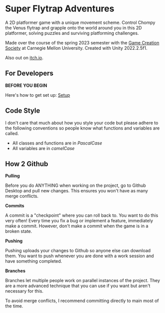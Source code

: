 # Super Flytrap Adventures

A 2D platformer game with a unique movement scheme. Control Chompy the Venus flytrap and grapple onto the world around you in this 2D platformer, solving puzzles and surviving platforming challenges.

Made over the course of the spring 2023 semester with the [Game Creation Society](https://www.gamecreation.org/) at Carnegie Mellon University. Created with Unity 2022.2.5f1.

Also out on [itch.io](https://kequals.itch.io/super-flytrap-adventures-gcs).

## For Developers

**BEFORE YOU BEGIN**

Here's how to get set up: [Setup](Setup.md)

## Code Style

I don't care that much about how you style your code but please adhere to the following conventions so people know what functions and variables are called.

* All classes and functions are in *PascalCase*
* All variables are in *camelCase*

## How 2 Github

**Pulling**

Before you do ANYTHING when working on the project, go to Github Desktop and pull new changes. This ensures you won't have as many merge conflicts.

**Commits**

A commit is a "checkpoint" where you can roll back to. You want to do this very often! Every time you fix a bug or implement a feature, immediately make a commit. However, don't make a commit when the game is in a broken state.

**Pushing**

Pushing uploads your changes to Github so anyone else can download them. You want to push whenever you are done with a work session and have something completed.

**Branches**

Branches let multiple people work on parallel instances of the project. They are a more advanced technique that you can use if you want but aren't necessary for this.

To avoid merge conflicts, I recommend committing directly to main most of the time.
